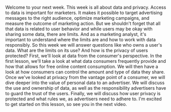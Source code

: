 
Welcome to your next week. This week is all about data and privacy. Access to data is important for marketers. It makes it possible to target advertising messages to the right audience, optimize marketing campaigns, and measure the outcome of marketing action. But we shouldn't forget that all that data is related to user behavior and while users may be okay with sharing some data, there are limits. And as a marketing analyst, it's important to understand where the limits are and how to work with data responsibly. So this week we will answer questions like who owns a user's data. What are the limits on its use? And how is the privacy of users protected? First, we'll look at data from the consumer's perspective. In the first lesson, we'll take a look at what data consumers frequently provide and how that allows for free online content consumption. We will then have a look at how consumers can control the amount and type of data they share. Once we've looked at privacy from the vantage point of a consumer, we will dive deeper into the value of personal data to an advertiser. We will discuss the use and ownership of data, as well as the responsibility advertisers have to guard the trust of the users. Finally, we will discuss how user privacy is protected and what rules we, as advertisers need to adhere to. I'm excited to get started on this lesson, so see you in the next video.